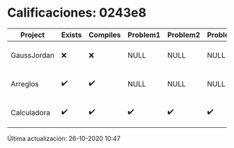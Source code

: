 # Calificaciones: 0243e8
|Project|Exists|Compiles|Problem1|Problem2|Problem3|Extra|Grade|CommitHash|CommitDate|CheckDate|DueDate|Comments|
|-|-|-|-|-|-|-|-|-|-|-|-|-|
|GaussJordan|❌|❌|NULL|NULL|NULL|NULL|NULL|NULL|NULL|26-10-2020 10:47:49|nan|No se encontró el archivo en PracticasComputacionI/GaussJordan/GaussJordan.cpp|
|Arreglos|✔️|✔️|NULL|NULL|NULL|NULL|NULL|880f63aa8f17c1308d825d11faa1f590b7a941f6|22-10-2020 18:43:50|26-10-2020 10:47:46|nan|NULL|
|Calculadora|✔️|✔️|✔️|✔️|✔️|✔️|10.0|ff77fa83f8e21e3e92157a310dadf6831f6f6a2f|12-10-2020 15:57:08|15-10-2020 21:24:46|2020-10-15 21:00:00|nan|

Última actualización: 26-10-2020 10:47